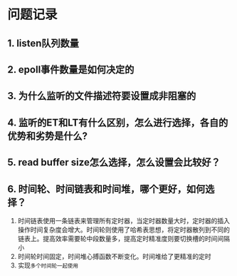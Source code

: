 # 问题记录

## 1. listen队列数量

## 2. epoll事件数量是如何决定的

## 3. 为什么监听的文件描述符要设置成非阻塞的

## 4. 监听的ET和LT有什么区别，怎么进行选择，各自的优势和劣势是什么?

## 5. read buffer size怎么选择，怎么设置会比较好？

## 6. 时间轮、时间链表和时间堆，哪个更好，如何选择？

1. 时间链表使用一条链表来管理所有定时器，当定时器数量大时，定时器的插入操作时间复杂度会增大。时间轮则使用了哈希表思想，将定时器散列到不同的链表上。提高效率需要轮中段数量多，提高定时精准度则要切换槽的时间间隔小
2. 时间轮时间固定，时间堆心搏函数不断变化。时间堆给了更精准的定时
3. 实现`多个时间轮一起使用`
